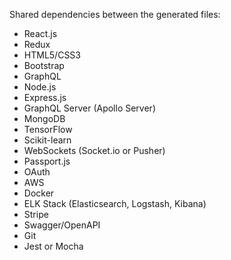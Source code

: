 Shared dependencies between the generated files:

- React.js
- Redux
- HTML5/CSS3
- Bootstrap
- GraphQL
- Node.js
- Express.js
- GraphQL Server (Apollo Server)
- MongoDB
- TensorFlow
- Scikit-learn
- WebSockets (Socket.io or Pusher)
- Passport.js
- OAuth
- AWS
- Docker
- ELK Stack (Elasticsearch, Logstash, Kibana)
- Stripe
- Swagger/OpenAPI
- Git
- Jest or Mocha